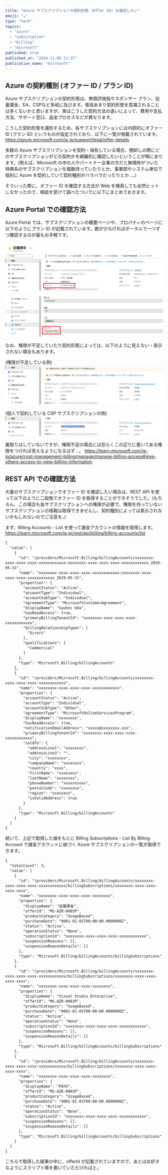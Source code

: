 ```yaml
---
title: "Azure サブスクリプションの契約形態 (Offer ID) を確認したい"
emoji: "☁️"
type: "tech"
topics:
  - "azure"
  - "subscription"
  - "billing"
  - "microsoft"
published: true
published_at: "2024-11-09 11:37"
publication_name: "microsoft"
---
```


## Azure の契約種別 (オファー ID / プラン ID)

Azure サブスクリプションの契約形態は、無償評価版やスポンサー プラン、従量課金、EA、CSPなど多岐に及びます。普段あまり契約形態を意識されることは多くないかと思いますが、実はこうした契約方法の違いによって、費用や支払方法、サポート窓口、返金プロセスなどが異なります。

こうした契約形態を識別するため、各サブスクリプションには内部的にオファー ID (プラン ID) というものが設定されており、以下に一覧が掲載されています。
https://azure.microsoft.com/ja-jp/support/legal/offer-details

多数の Azure サブスクリプションを契約・保有している場合、棚卸しの際にどのサブスクリプションがどの契約かを網羅的に確認したいということが稀にあります。(例えば、Microsoft の中の人やパートナー企業の方だと無償枠がついた特典系のサブスクリプションを複数持っていたりとか、事業部やシステム単位で個別に Azure を契約していて契約種別がバラバラだったりとか…。)

そういった際に、オファー ID を確認する方法が Web を検索しても全然ヒットしなかったので、相談を受けて調べたついでに以下にまとめておきます。

## Azure Portal での確認方法

Azure Portal では、サブスクリプションの概要ページや、プロパティのページに以下のようにプラン ID が記載されています。数が少なければポータルで一つずつ確認するのが最もお手軽です。

![](/images/get-offerid/1.png)

![](/images/get-offerid/2.png)

なお、権限が不足していたり契約形態によっては、以下のように見えない・表示されない場合もあります。

(権限が不足している例)
![](/images/get-offerid/3.png)

(個人で契約している CSP サブスクリプションの例)
![](/images/get-offerid/4.png)

裏取りはしていないですが、権限不足の場合には恐らくこの辺りに書いてある権限をつければ見えるようになるはず…。
https://learn.microsoft.com/ja-jp/azure/cost-management-billing/manage/manage-billing-access#give-others-access-to-view-billing-information

## REST API での確認方法

大量のサブスクリプションでオファー ID を確認したい場合は、REST API を使って以下のように二段階でオファー ID を取得することができそうでした。(もちろん、この場合も各サブスクリプションへの権限が必要で、権限を持っていないサブスクリプションの情報は取得できませんし、契約種別によっては表示されないかもしれないのでご注意を。)

まず、Billing Accounts - List を使って課金アカウントの情報を取得します。
https://learn.microsoft.com/ja-jp/rest/api/billing/billing-accounts/list

```
{
  "value": [
    {
      "id": "/providers/Microsoft.Billing/billingAccounts/xxxxxxxx-xxxx-xxxx-xxxx-xxxxxxxxxxxx:xxxxxxxx-xxxx-xxxx-xxxx-xxxxxxxxxxxx_2019-05-31",
      "name": "xxxxxxxx-xxxx-xxxx-xxxx-xxxxxxxxxxxx:xxxxxxxx-xxxx-xxxx-xxxx-xxxxxxxxxxxx_2019-05-31",
      "properties": {
        "accountStatus": "Active",
        "accountType": "Individual",
        "accountSubType": "Individual",
        "agreementType": "MicrosoftCustomerAgreement",
        "displayName": "Syuhei Uda",
        "hasReadAccess": true,
        "primaryBillingTenantId": "xxxxxxxx-xxxx-xxxx-xxxx-xxxxxxxxxxxx",
        "billingRelationshipTypes": [
          "Direct"
        ],
        "qualifications": [
          "Commercial"
        ]
      },
      "type": "Microsoft.Billing/billingAccounts"
    },
    {
      "id": "/providers/Microsoft.Billing/billingAccounts/xxxxxxxx-xxxx-xxxx-xxxx-xxxxxxxxxxxx",
      "name": "xxxxxxxx-xxxx-xxxx-xxxx-xxxxxxxxxxxx",
      "properties": {
        "accountStatus": "Active",
        "accountType": "Individual",
        "accountSubType": "Other",
        "agreementType": "MicrosoftOnlineServicesProgram",
        "displayName": "xxxxxxxx",
        "hasReadAccess": true,
        "notificationEmailAddress": "xxxxx@xxxxxxxx.xxx",
        "primaryBillingTenantId": "xxxxxxxx-xxxx-xxxx-xxxx-xxxxxxxxxxxx",
        "soldTo": {
          "addressLine1": "xxxxxxxx",
          "addressLine3": "",
          "city": "xxxxxxxx",
          "companyName": "xxxxxxxx",
          "country": "xxxx",
          "firstName": "xxxxxxxx",
          "lastName": "xxxxxxxx",
          "phoneNumber": "xxxxxxxxxx",
          "postalCode": "xxxxxxxx",
          "region": "xxxxxxxx",
          "isValidAddress": true
        }
      },
      "type": "Microsoft.Billing/billingAccounts"
    }
  ]
}
```

続いて、上記で取得した値をもとに Billing Subscriptions - List By Billing Account で課金アカウントに紐づく Azure サブスクリプションの一覧が取得できます。

```
{
  "totalCount": 3,
  "value": [
    {
      "id": "/providers/Microsoft.Billing/billingAccounts/xxxxxxxx-xxxx-xxxx-xxxx-xxxxxxxxxxxx/billingSubscriptions/xxxxxxxx-xxxx-xxxx-xxxx-xxxx",
      "name": "xxxxxxxx-xxxx-xxxx-xxxx-xxxxxxxx",
      "properties": {
        "displayName": "従量課金",
        "offerId": "MS-AZR-0003P",
        "productCategory": "UsageBased",
        "purchaseDate": "0001-01-01T00:00:00.0000000Z",
        "status": "Active",
        "operationStatus": "None",
        "subscriptionId": "xxxxxxxx-xxxx-xxxx-xxxx-xxxxxxxxxxxx",
        "suspensionReasons": [],
        "suspensionReasonDetails": []
      },
      "type": "Microsoft.Billing/billingAccounts/billingSubscriptions"
    },
    {
      "id": "/providers/Microsoft.Billing/billingAccounts/xxxxxxxx-xxxx-xxxx-xxxx-xxxxxxxxxxxx/billingSubscriptions/xxxxxxxx-xxxx-xxxx-xxxx-xxxx",
      "name": "xxxxxxxx-xxxx-xxxx-xxxx-xxxxxxxx",
      "properties": {
        "displayName": "Visual Studio Enterprise",
        "offerId": "MS-AZR-0063P",
        "productCategory": "UsageBased",
        "purchaseDate": "0001-01-01T00:00:00.0000000Z",
        "status": "Active",
        "operationStatus": "None",
        "subscriptionId": "xxxxxxxx-xxxx-xxxx-xxxx-xxxxxxxxxxxx",
        "suspensionReasons": [],
        "suspensionReasonDetails": []
      },
      "type": "Microsoft.Billing/billingAccounts/billingSubscriptions"
    },
    {
      "id": "/providers/Microsoft.Billing/billingAccounts/xxxxxxxx-xxxx-xxxx-xxxx-xxxxxxxxxxxx/billingSubscriptions/xxxxxxxx-xxxx-xxxx-xxxx-xxxx",
      "name": "xxxxxxxx-xxxx-xxxx-xxxx-xxxxxxxx",
      "properties": {
        "displayName": "PAYG",
        "offerId": "MS-AZR-0003P",
        "productCategory": "UsageBased",
        "purchaseDate": "0001-01-01T00:00:00.0000000Z",
        "status": "Active",
        "operationStatus": "None",
        "subscriptionId": "xxxxxxxx-xxxx-xxxx-xxxx-xxxxxxxxxxxx",
        "suspensionReasons": [],
        "suspensionReasonDetails": []
      },
      "type": "Microsoft.Billing/billingAccounts/billingSubscriptions"
    }
  ]
}
```

こちらで取得した結果の中に、offerId が記載されていますので、あとはお好きなようにスクリプト等を書いていただければと。